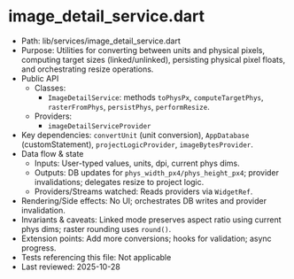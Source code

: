 # image_detail_service.dart

- Path: lib/services/image_detail_service.dart
- Purpose: Utilities for converting between units and physical pixels, computing target sizes (linked/unlinked), persisting physical pixel floats, and orchestrating resize operations.
- Public API
  - Classes:
    - `ImageDetailService`: methods `toPhysPx`, `computeTargetPhys`, `rasterFromPhys`, `persistPhys`, `performResize`.
  - Providers:
    - `imageDetailServiceProvider`
- Key dependencies: `convertUnit` (unit conversion), `AppDatabase` (customStatement), `projectLogicProvider`, `imageBytesProvider`.
- Data flow & state
  - Inputs: User-typed values, units, dpi, current phys dims.
  - Outputs: DB updates for `phys_width_px4/phys_height_px4`; provider invalidations; delegates resize to project logic.
  - Providers/Streams watched: Reads providers via `WidgetRef`.
- Rendering/Side effects: No UI; orchestrates DB writes and provider invalidation.
- Invariants & caveats: Linked mode preserves aspect ratio using current phys dims; raster rounding uses `round()`.
- Extension points: Add more conversions; hooks for validation; async progress.
- Tests referencing this file: Not applicable
- Last reviewed: 2025-10-28
